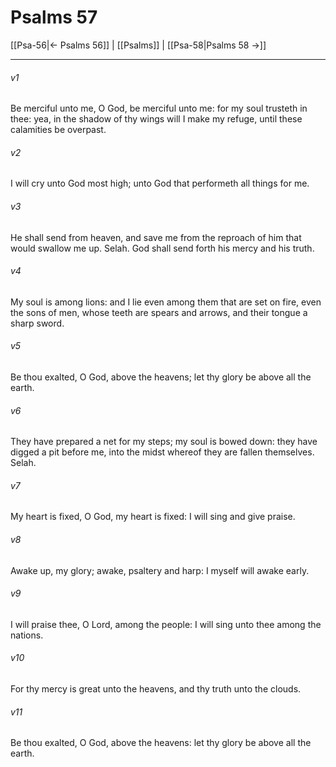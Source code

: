 # Psalms 57

[[Psa-56|← Psalms 56]] | [[Psalms]] | [[Psa-58|Psalms 58 →]]
***

###### v1
Be merciful unto me, O God, be merciful unto me: for my soul trusteth in thee: yea, in the shadow of thy wings will I make my refuge, until these calamities be overpast.
###### v2
I will cry unto God most high; unto God that performeth all things for me.
###### v3
He shall send from heaven, and save me from the reproach of him that would swallow me up. Selah. God shall send forth his mercy and his truth.
###### v4
My soul is among lions: and I lie even among them that are set on fire, even the sons of men, whose teeth are spears and arrows, and their tongue a sharp sword.
###### v5
Be thou exalted, O God, above the heavens; let thy glory be above all the earth.
###### v6
They have prepared a net for my steps; my soul is bowed down: they have digged a pit before me, into the midst whereof they are fallen themselves. Selah.
###### v7
My heart is fixed, O God, my heart is fixed: I will sing and give praise.
###### v8
Awake up, my glory; awake, psaltery and harp: I myself will awake early.
###### v9
I will praise thee, O Lord, among the people: I will sing unto thee among the nations.
###### v10
For thy mercy is great unto the heavens, and thy truth unto the clouds.
###### v11
Be thou exalted, O God, above the heavens: let thy glory be above all the earth. 
